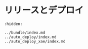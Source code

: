 # リリースとデプロイ

```{toctree}
:hidden:

../bundle/index.md
../auto_deploy/index.md
../auto_deploy_xae/index.md
```